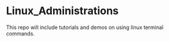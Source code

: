 # Linux_Administrations
This repo will include tutorials and demos on using linux terminal commands.
